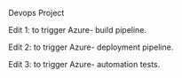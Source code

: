 Devops Project

Edit 1: to trigger Azure- build pipeline.

Edit 2: to trigger Azure- deployment pipeline.

Edit 3: to trigger Azure- automation tests.
